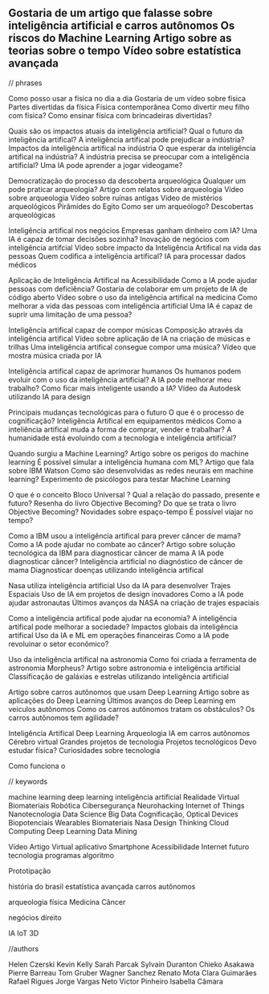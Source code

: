 Gostaria de um artigo que falasse sobre inteligência artificial e carros autônomos
Os riscos do Machine Learning
Artigo sobre as teorias sobre o tempo
Vídeo sobre estatística avançada
---

// phrases

<!-- A fascinante física do dia a dia -->
Como posso usar a física no dia a dia
Gostaria de um vídeo sobre física
Partes divertidas da física
Física contemporânea
Como divertir meu filho com física?
Como ensinar física com brincadeiras divertidas?

<!-- Como a Inteligência Artificial pode provocar uma segunda Revolução Industrial -->
Quais são os impactos atuais da inteligência artificial?
Qual o futuro da inteligência artifical?
A inteligência artifical pode prejudicar a indústria?
Impactos da inteligência artifical na indústria
O que esperar da inteligência artifical na indústria?
A indústria precisa se preocupar com a inteligência artificial?
Uma IA pode aprender a jogar videogame?

<!-- Como as pessoas e a inteligência artificial podem trabalhar juntas para criar melhores negócios -->
Democratização do processo da descoberta arqueológica
Qualquer um pode praticar arqueologia?
Artigo com relatos sobre arqueologia
Vídeo sobre arqueologia
Vídeo sobre ruínas antigas
Vídeo de mistérios arqueológicos
Pirâmides do Egito
Como ser um arqueólogo?
Descobertas arqueológicas

Inteligência artifical nos negócios
Empresas ganham dinheiro com IA?
Uma IA é capaz de tomar decisões sozinha?
Inovação de negócios com inteligência artifcial
Vídeo sobre impacto da Inteligência Artifical na vida das pessoas
Quem codifica a inteligência artifical?
IA para processar dados médicos

Aplicação de Inteligência Artifical na Acessibilidade
Como a IA pode ajudar pessoas com deficiência?
Gostaria de colaborar em um projeto de IA de código aberto
Vídeo sobre o uso da inteligência artifical na medicina
Como melhorar a vida das pessoas com inteligência artificial
Uma IA é capaz de suprir uma limitação de uma pessoa?

Inteligência artifical capaz de compor músicas
Composição através da inteligência artifical
Vídeo sobre aplicação de IA na criação de músicas e trilhas
Uma inteligência artifical consegue compor uma música?
Vídeo que mostra música criada por IA

Inteligência artifical capaz de aprimorar humanos
Os humanos podem evoluir com o uso da inteligência artificial?
A IA pode melhorar meu trabalho?
Como ficar mais inteligente usando a IA?
Vídeo da Autodesk utilizando IA para design

<!-- Futuro cada vez mais perto -->
Principais mudanças tecnológicas para o futuro
O que é o processo de cognificação?
Inteligência Artifical em equipamentos médicos
Como a inteliência artifical muda a forma de comprar, vender  e trabalhar?
A humanidade está evoluindo com a tecnologia e inteligência artificial?

<!-- Os riscos do Machine Learning -->
Quando surgiu a Machine Learning?
Artigo sobre os perigos do machine learning
É possível simular a inteligência humana com ML?
Artigo que fala sobre IBM Watson
Como são desenvolvidas as redes neurais em machine learning?
Experimento de psicólogos para testar Machine Learning

<!-- Nova teoria diz que passado, presente e futuro coexistem -->
O que é o conceito Bloco Universal ?
Qual a relação do passado, presente e futuro?
Resenha do livro Objective Becoming?
Do que se trata o livro Objective Becoming?
Novidades sobre espaço-tempo
É possível viajar no tempo?

<!-- Inteligência Artificial da IBM consegue prever câncer de mama -->
Como a IBM usou a inteligência artifical para prever câncer de mama?
Como a IA pode ajudar no combate ao câncer?
Artigo sobre solução tecnológica da IBM para diagnosticar câncer de mama
A IA pode diagnosticar câncer?
Inteligência artificial no diagnóstico de câncer de mama
Diagnosticar doenças utilizando inteligência artifical

<!-- Inteligência artificial ajuda a Nasa a projetar novos trajes espaciais -->
Nasa utiliza inteligência artificial
Uso da IA para desenvolver Trajes Espaciais
Uso de IA em projetos de design inovadores
Como a IA pode ajudar astronautas
Últimos avanços da NASA na criação de trajes espaciais

<!-- Como a inteligência artificial pode mudar o cenário de oferta de crédito" -->
Como a inteligência artifical pode ajudar na economia?
A inteligência artifical pode melhorar a sociedade?
Impactos globais da inteligência artifical
Uso da IA e ML em operações financeiras
Como a IA pode revoluinar o setor econômico?

<!-- Cientistas criam programa poderoso que aprimora detecção de galáxias -->
Uso da inteligência artifical na astronomia
Como foi criada a ferramenta de astronomia Morpheus?
Artigo sobre astronomia e inteligência artificial
Classificação de galáxias e estrelas utilizando inteligência artificial


<!-- Deep Learning: conheça o cérebro dos carros autônomos" -->
Artigo sobre carros autônomos que usam Deep Learning
Artigo sobre as aplicações do Deep Learning
Últimos avanços do Deep Learning em veículos autônomos
Como os carros autônomos tratam os obstáculos?
Os carros autônomos tem agilidade?

Inteligência Artifical
Deep Learning
Arqueologia
IA em carros autônomos
Cérebro virtual
Grandes projetos de tecnologia
Projetos tecnológicos
Devo estudar física?
Curiosidades sobre tecnologia




Como funciona o


// keywords


machine learning
deep learning
inteligência artificial
Realidade Virtual
Biomateriais
Robótica
Cibersegurança
Neurohacking
Internet of Things
Nanotecnologia
Data Science
Big Data
Cognificação,
Optical Devices
Biopotenciais
Wearables
Biomateriais
Nasa
Design Thinking
Cloud Computing
Deep Learning
Data Mining


Vídeo
Artigo
Virtual
aplicativo
Smartphone
Acessibilidade
Internet
futuro
tecnologia
programas
algoritmo

Prototipação

história do brasil
estatística avançada
carros autônomos

arqueologia
física
Medicina
Câncer

negócios
direito

IA
IoT
3D

//authors

Helen Czerski
Kevin Kelly
Sarah Parcak
Sylvain Duranton
Chieko Asakawa
Pierre Barreau
Tom Gruber
Wagner Sanchez
Renato Mota
Clara Guimarães
Rafael Rigues
Jorge Vargas Neto
Victor Pinheiro
Isabella Câmara
